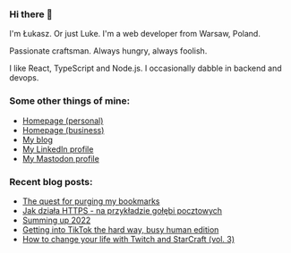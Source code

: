 ### Hi there 👋

I'm Łukasz. Or just Luke. I'm a web developer from Warsaw, Poland.

Passionate craftsman. Always hungry, always foolish.

I like React, TypeScript and Node.js. I occasionally dabble in backend and devops.

### Some other things of mine:

* [Homepage (personal)](https://www.lukaszwojcik.net/)
* [Homepage (business)](https://www.lukem.net/)
* [My blog](https://www.offbeatbits.com/)
* [My LinkedIn profile](https://www.linkedin.com/in/lukaszwojcik/)
* [My Mastodon profile](https://masto.ai/@lukem)

### Recent blog posts:

<!-- BLOG-POST-LIST:START -->
- [The quest for purging my bookmarks](https://www.offbeatbits.com/the-quest-for-purging-my-bookmarks/)
- [Jak działa HTTPS - na przykładzie gołębi pocztowych](https://www.offbeatbits.com/jak-dziala-https-na-przykladzie-golebi-pocztowych/)
- [Summing up 2022](https://www.offbeatbits.com/summing-up-2022/)
- [Getting into TikTok the hard way, busy human edition](https://www.offbeatbits.com/getting-into-tiktok-the-hard-way-busy-human-edition/)
- [How to change your life with Twitch and StarCraft &lpar;vol. 3&rpar;](https://www.offbeatbits.com/how-to-change-your-life-with-twitch-and-starcraft-vol-3/)
<!-- BLOG-POST-LIST:END -->
